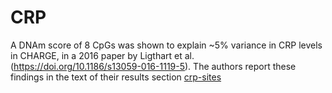 # CRP 

A DNAm score of 8 CpGs was shown to explain ~5% variance in CRP levels in CHARGE, in a 2016 paper by Ligthart et al. (https://doi.org/10.1186/s13059-016-1119-5). The authors report these findings in the text of their results section [crp-sites](crp-sites.csv)
